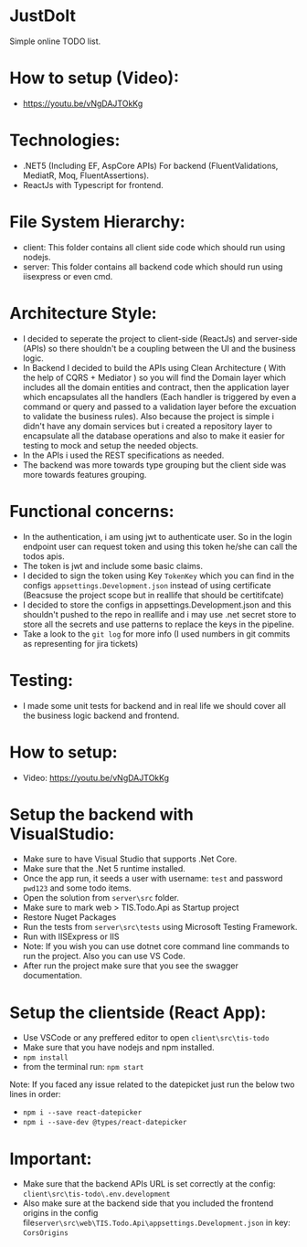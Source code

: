 # JustDoIt
Simple online TODO list.

# How to setup (Video):
- https://youtu.be/vNgDAJTOkKg

# Technologies:
- .NET5 (Including EF, AspCore APIs) For backend (FluentValidations, MediatR, Moq, FluentAssertions).
- ReactJs with Typescript for frontend.

# File System Hierarchy:
- client: This folder contains all client side code which should run using nodejs.
- server: This folder contains all backend code which should run using iisexpress or even cmd.


# Architecture Style:
- I decided to seperate the project to client-side (ReactJs) and server-side (APIs) so there shouldn't be a coupling between the UI and the business logic.
- In Backend I decided to build the APIs using Clean Architecture ( With the help of CQRS + Mediator ) so you will find the Domain layer which includes all the domain entities and contract, then the application layer which encapsulates all the handlers (Each handler is triggered by even a command or query and passed to a validation layer before the excuation to validate the business rules). Also because the project is simple i didn't have any domain services but i created a repository layer to encapsulate all the database operations and also to make it easier for testing to mock and setup the needed objects. 
- In the APIs i used the REST specifications as needed.
- The backend was more towards type grouping but the client side was more towards features grouping.

# Functional concerns:
- In the authentication, i am using jwt to authenticate user. So in the login endpoint user can request token and using this token he/she can call the todos apis.
- The token is jwt and include some basic claims.
- I decided to sign the token using Key `TokenKey` which you can find in the configs `appsettings.Development.json` instead of using certificate (Beacsuse the project scope but in reallife that should be certitifcate)
- I decided to store the configs in appsettings.Development.json and this shouldn't pushed to the repo in reallife and i may use .net secret store to store all the secrets and use patterns to replace the keys in the pipeline.
- Take a look to the `git log` for more info (I used numbers in git commits as representing for jira tickets)

# Testing:
- I made some unit tests for backend and in real life we should cover all the business logic backend and frontend.

# How to setup:
- Video: https://youtu.be/vNgDAJTOkKg

# Setup the backend with VisualStudio:
- Make sure to have Visual Studio that supports .Net Core.
- Make sure that the .Net 5 runtime installed.
- Once the app run, it seeds a user with username: `test` and password `pwd123` and some todo items.
- Open the solution from `server\src` folder.
- Make sure to mark web > TIS.Todo.Api as Startup project
- Restore Nuget Packages
- Run the tests from  `server\src\tests` using Microsoft Testing Framework.
- Run with IISExpress or IIS
- Note: If you wish you can use dotnet core command line commands to run the project. Also you can use VS Code.
- After run the project make sure that you see the swagger documentation.

# Setup the clientside (React App):
- Use VSCode or any preffered editor to open `client\src\tis-todo`
- Make sure that you have nodejs and npm installed.
-  `npm install`
- from the terminal run: `npm start`

Note: If you faced any issue related to the datepicket just run the below two lines in order:
- `npm i --save react-datepicker`
- `npm i --save-dev @types/react-datepicker`

# Important:
- Make sure that the backend APIs URL is set correctly at the config: `client\src\tis-todo\.env.development`
- Also make sure at the backend side that you included the frontend origins in the config file`server\src\web\TIS.Todo.Api\appsettings.Development.json` in key: `CorsOrigins`
